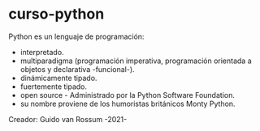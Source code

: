 # curso-python

Python es un lenguaje de programación:

- interpretado.
- multiparadigma (programación imperativa, programación orientada a objetos y declarativa -funcional-).
- dinámicamente tipado.
- fuertemente tipado.
- open source - Administrado por la Python Software Foundation.
- su nombre proviene de los humoristas británicos Monty Python.

Creador: Guido van Rossum
-2021-

